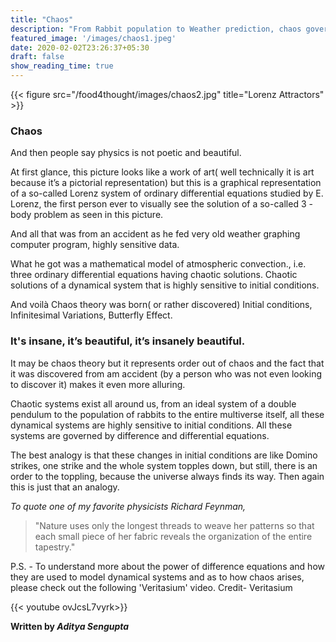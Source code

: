 ```yaml
---
title: "Chaos"
description: "From Rabbit population to Weather prediction, chaos governs all Dynamical Systems"
featured_image: '/images/chaos1.jpeg'
date: 2020-02-02T23:26:37+05:30
draft: false
show_reading_time: true
---
```


{{< figure src="/food4thought/images/chaos2.jpg" title="Lorenz Attractors" >}}

### **Chaos**

And then people say physics is not poetic and beautiful.

At first glance, this picture looks like a work of art( well technically it is art because it’s a pictorial representation) but this is a graphical representation of a so-called Lorenz system of ordinary differential equations studied by E. Lorenz, the first person ever to visually see the solution of a so-called 3 -body problem as seen in this picture.

And all that was from an accident as he fed very old weather graphing computer program, highly sensitive data.

What he got was a mathematical model of atmospheric convection., i.e. three ordinary differential equations having chaotic solutions. Chaotic solutions of a dynamical system that is highly sensitive to initial conditions.

And voilà Chaos theory was born( or rather discovered) Initial conditions, Infinitesimal Variations, Butterfly Effect.

### **It's insane, it’s beautiful, it’s insanely beautiful.**

It may be chaos theory but it represents order out of chaos and the fact that it was discovered from am accident (by a person who was not even looking to discover it) makes it even more alluring.

Chaotic systems exist all around us, from an ideal system of a double pendulum to the population of rabbits to the entire multiverse itself, all these dynamical systems are highly sensitive to initial conditions. All these systems are governed by difference and differential equations.

The best analogy is that these changes in initial conditions are like Domino strikes, one strike and the whole system topples down, but still, there is an order to the toppling, because the universe always finds its way. Then again this is just that an analogy.

_To quote one of my favorite physicists Richard Feynman,_

>"Nature uses only the longest threads to weave her patterns so that each small piece of her fabric reveals the organization of the entire tapestry."

P.S. - To understand more about the power of difference equations and how they are used to model dynamical systems and as to how chaos arises, please check out the following 'Veritasium' video.
Credit- Veritasium

{{< youtube ovJcsL7vyrk>}}

**Written by _Aditya Sengupta_**

<div id="commento"></div>
<script src="https://cdn.commento.io/js/commento.js"></script>
